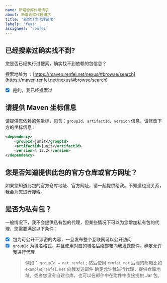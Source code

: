 ```yaml
---
name: 新增仓库代理请求
about: 新增仓库代理请求
title: '新增仓库代理请求'
labels: 'feat'
assignees: 'renfei'
---
```


## 已经搜索过确实找不到?

您是否已经执行过搜索，确实找不到依赖的包信息？

搜索地址为 ：[https://maven.renfei.net/nexus/#browse/search](https://maven.renfei.net/nexus/#browse/search)

- [x] 是的，我已经搜索过

## 请提供 Maven 坐标信息

请提供您依赖的包坐标，包含：`groupId`、`artifactId`、`version` 信息，请修改下方的坐标信息：
```xml
<dependency>
    <groupId>junit</groupId>
    <artifactId>junit</artifactId>
    <version>4.13.2</version>
</dependency>
```

## 您是否知道提供此包的官方仓库或官方网址？

如果您知道此包的官方仓库地址、官方网址，请一起提供给我。不知道也没关系，我会为您进行搜索。

## 是否为私有包？

一般情况下，我不会提供私有包的代理，但某些情况下可以为您增加私有包的代理，您需要满足以下条件：

- [x] 包为可公开不涉密的内容，一旦发布整个互联网可以公开访问
- [x] `groupId` 为域名格式，并且使用对应的域名后缀邮箱向我发送邮件，确定允许我进行代理
  > 例如：
  > `groupId = net.renfei` ; 然后使用 `renfei.net` 后缀的邮箱比如 `example@renfei.net` 向我发送邮件
  > 确定允许我进行代理，提供仓库地址，或者您没有自建仓库，也可以在邮件中在附件中直接提供 Jar 包。
